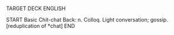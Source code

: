 TARGET DECK
ENGLISH

START
Basic
Chit-chat
Back: n. Colloq. Light conversation; gossip. [reduplication of *chat]
END
